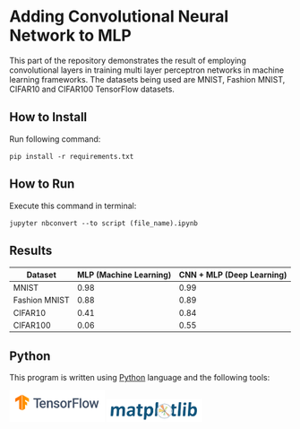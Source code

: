 # Adding Convolutional Neural Network to MLP

This part of the repository demonstrates the result of employing convolutional layers in training multi layer perceptron networks in machine learning frameworks. The datasets being used are MNIST, Fashion MNIST, CIFAR10 and CIFAR100 TensorFlow datasets.


## How to Install
Run following command:
```
pip install -r requirements.txt
```

## How to Run
Execute this command in terminal:
```
jupyter nbconvert --to script (file_name).ipynb
```

## Results

| Dataset |  MLP (Machine Learning)  | CNN + MLP (Deep Learning) |
| --------------- | --------------- | --------------- |
| MNIST | 0.98 | 0.99 |
| Fashion MNIST | 0.88 | 0.89 |
| CIFAR10 | 0.41 | 0.84 |
| CIFAR100 | 0.06 | 0.55 |


## Python
This program is written using [Python](https://www.python.org/) language and the following tools:

<img src="pics/tensorflow.png" width="170">

<img src="pics/matplotlib.png" width="170">
